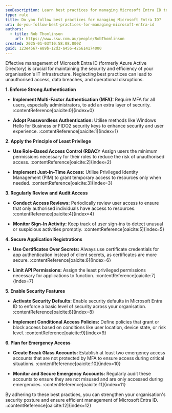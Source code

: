 ```yaml
---
seoDescription: Learn best practices for managing Microsoft Entra ID to enhance security and efficiency in your organization.
type: rule
title: Do you follow best practices for managing Microsoft Entra ID?
uri: do-you-follow-best-practices-for-managing-microsoft-entra-id
authors:
  - title: Rob Thomlinson
    url: https://www.ssw.com.au/people/RobThomlinson
created: 2025-01-03T10:58:08.000Z
guid: 123e4567-e89b-12d3-a456-426614174000
---
```


Effective management of Microsoft Entra ID (formerly Azure Active Directory) is crucial for maintaining the security and efficiency of your organisation's IT infrastructure. Neglecting best practices can lead to unauthorised access, data breaches, and operational disruptions. <!--endintro-->

**1. Enforce Strong Authentication**

- **Implement Multi-Factor Authentication (MFA):** Require MFA for all users, especially administrators, to add an extra layer of security. :contentReference[oaicite:0]{index=0}

- **Adopt Passwordless Authentication:** Utilise methods like Windows Hello for Business or FIDO2 security keys to enhance security and user experience. :contentReference[oaicite:1]{index=1}

**2. Apply the Principle of Least Privilege**

- **Use Role-Based Access Control (RBAC):** Assign users the minimum permissions necessary for their roles to reduce the risk of unauthorised access. :contentReference[oaicite:2]{index=2}

- **Implement Just-In-Time Access:** Utilise Privileged Identity Management (PIM) to grant temporary access to resources only when needed. :contentReference[oaicite:3]{index=3}

**3. Regularly Review and Audit Access**

- **Conduct Access Reviews:** Periodically review user access to ensure that only authorised individuals have access to resources. :contentReference[oaicite:4]{index=4}

- **Monitor Sign-In Activity:** Keep track of user sign-ins to detect unusual or suspicious activities promptly. :contentReference[oaicite:5]{index=5}

**4. Secure Application Registrations**

- **Use Certificates Over Secrets:** Always use certificate credentials for app authentication instead of client secrets, as certificates are more secure. :contentReference[oaicite:6]{index=6}

- **Limit API Permissions:** Assign the least privileged permissions necessary for applications to function. :contentReference[oaicite:7]{index=7}

**5. Enable Security Features**

- **Activate Security Defaults:** Enable security defaults in Microsoft Entra ID to enforce a basic level of security across your organisation. :contentReference[oaicite:8]{index=8}

- **Implement Conditional Access Policies:** Define policies that grant or block access based on conditions like user location, device state, or risk level. :contentReference[oaicite:9]{index=9}

**6. Plan for Emergency Access**

- **Create Break Glass Accounts:** Establish at least two emergency access accounts that are not protected by MFA to ensure access during critical situations. :contentReference[oaicite:10]{index=10}

- **Monitor and Secure Emergency Accounts:** Regularly audit these accounts to ensure they are not misused and are only accessed during emergencies. :contentReference[oaicite:11]{index=11}

By adhering to these best practices, you can strengthen your organisation's security posture and ensure efficient management of Microsoft Entra ID.
::contentReference[oaicite:12]{index=12}
